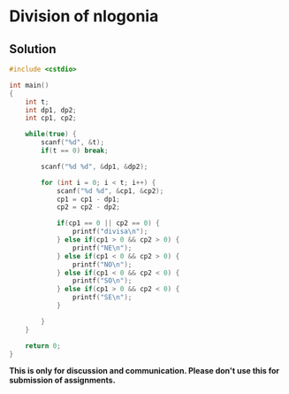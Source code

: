 # Division of nlogonia

## Solution

```c++
#include <cstdio>

int main()
{
    int t;
    int dp1, dp2;
    int cp1, cp2;

    while(true) {
        scanf("%d", &t);
        if(t == 0) break;

        scanf("%d %d", &dp1, &dp2);

        for (int i = 0; i < t; i++) {
            scanf("%d %d", &cp1, &cp2);
            cp1 = cp1 - dp1;
            cp2 = cp2 - dp2;

            if(cp1 == 0 || cp2 == 0) {
                printf("divisa\n");
            } else if(cp1 > 0 && cp2 > 0) {
                printf("NE\n");
            } else if(cp1 < 0 && cp2 > 0) {
                printf("NO\n");
            } else if(cp1 < 0 && cp2 < 0) {
                printf("SO\n");
            } else if(cp1 > 0 && cp2 < 0) {
                printf("SE\n");
            }

        }
    }

    return 0;
}

```


**This is only for discussion and communication. Please don't use this for submission of assignments.**